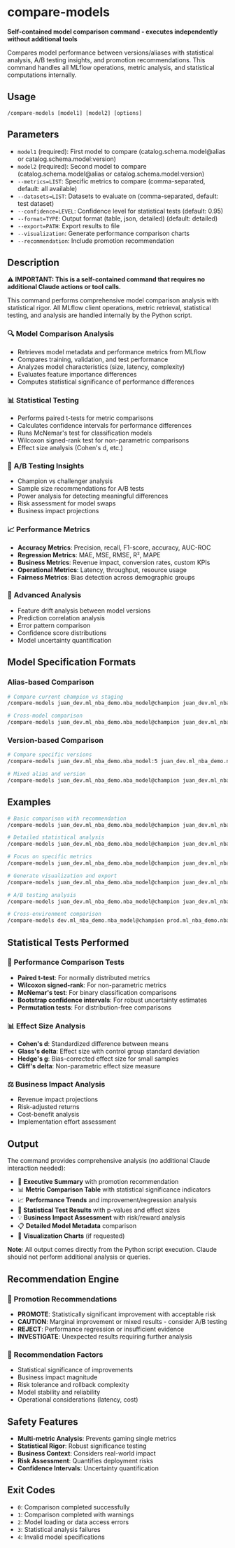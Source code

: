 # compare-models

**Self-contained model comparison command - executes independently without additional tools**

Compares model performance between versions/aliases with statistical analysis, A/B testing insights, and promotion recommendations. This command handles all MLflow operations, metric analysis, and statistical computations internally.

## Usage

```
/compare-models [model1] [model2] [options]
```

## Parameters

- `model1` (required): First model to compare (catalog.schema.model@alias or catalog.schema.model:version)
- `model2` (required): Second model to compare (catalog.schema.model@alias or catalog.schema.model:version)
- `--metrics=LIST`: Specific metrics to compare (comma-separated, default: all available)
- `--datasets=LIST`: Datasets to evaluate on (comma-separated, default: test dataset)
- `--confidence=LEVEL`: Confidence level for statistical tests (default: 0.95)
- `--format=TYPE`: Output format (table, json, detailed) (default: detailed)
- `--export=PATH`: Export results to file
- `--visualization`: Generate performance comparison charts
- `--recommendation`: Include promotion recommendation

## Description

**⚠️ IMPORTANT: This is a self-contained command that requires no additional Claude actions or tool calls.**

This command performs comprehensive model comparison analysis with statistical rigor. All MLflow client operations, metric retrieval, statistical testing, and analysis are handled internally by the Python script.

### 🔍 **Model Comparison Analysis**
- Retrieves model metadata and performance metrics from MLflow
- Compares training, validation, and test performance
- Analyzes model characteristics (size, latency, complexity)
- Evaluates feature importance differences
- Computes statistical significance of performance differences

### 📊 **Statistical Testing**
- Performs paired t-tests for metric comparisons
- Calculates confidence intervals for performance differences
- Runs McNemar's test for classification models
- Wilcoxon signed-rank test for non-parametric comparisons
- Effect size analysis (Cohen's d, etc.)

### 🎯 **A/B Testing Insights**
- Champion vs challenger analysis
- Sample size recommendations for A/B tests
- Power analysis for detecting meaningful differences
- Risk assessment for model swaps
- Business impact projections

### 📈 **Performance Metrics**
- **Accuracy Metrics**: Precision, recall, F1-score, accuracy, AUC-ROC
- **Regression Metrics**: MAE, MSE, RMSE, R², MAPE
- **Business Metrics**: Revenue impact, conversion rates, custom KPIs
- **Operational Metrics**: Latency, throughput, resource usage
- **Fairness Metrics**: Bias detection across demographic groups

### 🔬 **Advanced Analysis**
- Feature drift analysis between model versions
- Prediction correlation analysis
- Error pattern comparison
- Confidence score distributions
- Model uncertainty quantification

## Model Specification Formats

### Alias-based Comparison
```bash
# Compare current champion vs staging
/compare-models juan_dev.ml_nba_demo.nba_model@champion juan_dev.ml_nba_demo.nba_model@staging

# Cross-model comparison
/compare-models juan_dev.ml_nba_demo.nba_model@champion juan_dev.ml_nba_demo.alternative_model@candidate
```

### Version-based Comparison
```bash
# Compare specific versions
/compare-models juan_dev.ml_nba_demo.nba_model:5 juan_dev.ml_nba_demo.nba_model:7

# Mixed alias and version
/compare-models juan_dev.ml_nba_demo.nba_model@champion juan_dev.ml_nba_demo.nba_model:latest
```

## Examples

```bash
# Basic comparison with recommendation
/compare-models juan_dev.ml_nba_demo.nba_model@champion juan_dev.ml_nba_demo.nba_model@staging --recommendation

# Detailed statistical analysis
/compare-models juan_dev.ml_nba_demo.nba_model@champion juan_dev.ml_nba_demo.nba_model@challenger --confidence=0.99 --format=detailed

# Focus on specific metrics
/compare-models juan_dev.ml_nba_demo.nba_model@champion juan_dev.ml_nba_demo.nba_model:1 --metrics=accuracy,f1_score,precision,recall

# Generate visualization and export
/compare-models juan_dev.ml_nba_demo.nba_model@champion juan_dev.ml_nba_demo.nba_model@1 --visualization --export=model_comparison.json

# A/B testing analysis
/compare-models juan_dev.ml_nba_demo.nba_model@champion juan_dev.ml_nba_demo.nba_model@challenger --datasets=test,validation --format=table

# Cross-environment comparison
/compare-models dev.ml_nba_demo.nba_model@champion prod.ml_nba_demo.nba_model@champion --metrics=accuracy,latency
```

## Statistical Tests Performed

### 🧮 **Performance Comparison Tests**
- **Paired t-test**: For normally distributed metrics
- **Wilcoxon signed-rank**: For non-parametric metrics
- **McNemar's test**: For binary classification comparisons
- **Bootstrap confidence intervals**: For robust uncertainty estimates
- **Permutation tests**: For distribution-free comparisons

### 📊 **Effect Size Analysis**
- **Cohen's d**: Standardized difference between means
- **Glass's delta**: Effect size with control group standard deviation
- **Hedge's g**: Bias-corrected effect size for small samples
- **Cliff's delta**: Non-parametric effect size measure

### ⚖️ **Business Impact Analysis**
- Revenue impact projections
- Risk-adjusted returns
- Cost-benefit analysis
- Implementation effort assessment

## Output

The command provides comprehensive analysis (no additional Claude interaction needed):

- 🎯 **Executive Summary** with promotion recommendation
- 📊 **Metric Comparison Table** with statistical significance indicators
- 📈 **Performance Trends** and improvement/regression analysis
- 🔬 **Statistical Test Results** with p-values and effect sizes
- 💡 **Business Impact Assessment** with risk/reward analysis
- 📋 **Detailed Model Metadata** comparison
- 🎨 **Visualization Charts** (if requested)

**Note**: All output comes directly from the Python script execution. Claude should not perform additional analysis or queries.

## Recommendation Engine

### 🚦 **Promotion Recommendations**
- **PROMOTE**: Statistically significant improvement with acceptable risk
- **CAUTION**: Marginal improvement or mixed results - consider A/B testing
- **REJECT**: Performance regression or insufficient evidence
- **INVESTIGATE**: Unexpected results requiring further analysis

### 🎯 **Recommendation Factors**
- Statistical significance of improvements
- Business impact magnitude
- Risk tolerance and rollback complexity
- Model stability and reliability
- Operational considerations (latency, cost)

## Safety Features

- **Multi-metric Analysis**: Prevents gaming single metrics
- **Statistical Rigor**: Robust significance testing
- **Business Context**: Considers real-world impact
- **Risk Assessment**: Quantifies deployment risks
- **Confidence Intervals**: Uncertainty quantification

## Exit Codes

- `0`: Comparison completed successfully
- `1`: Comparison completed with warnings
- `2`: Model loading or data access errors
- `3`: Statistical analysis failures
- `4`: Invalid model specifications